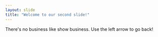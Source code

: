 ```yaml
---
layout: slide
title: "Welcome to our second slide!"
---
```

There's no business like show business.
Use the left arrow to go back!

